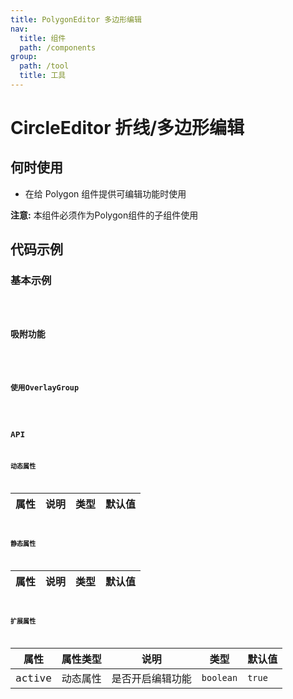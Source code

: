 ```yaml
---
title: PolygonEditor 多边形编辑
nav:
  title: 组件
  path: /components
group:
  path: /tool
  title: 工具
---
```


# CircleEditor 折线/多边形编辑

## 何时使用

- 在给 Polygon 组件提供可编辑功能时使用

**注意:** 本组件必须作为Polygon组件的子组件使用

## 代码示例

### 基本示例

<code src="./demo/demo-01.tsx" />

### 吸附功能

<code src="./demo/demo-02.tsx" />

### 使用OverlayGroup

<code src="./demo/demo-03.tsx" />

## API

### 动态属性

| 属性 |说明|类型|默认值|
|-----|----|----|----|

### 静态属性

| 属性 |说明|类型|默认值|
|-----|----|----|----|

### 扩展属性

| 属性 | 属性类型 |说明|类型|默认值|
|-----|----|----|----|----|
|active| 动态属性 | 是否开启编辑功能 | `boolean` | `true` |

